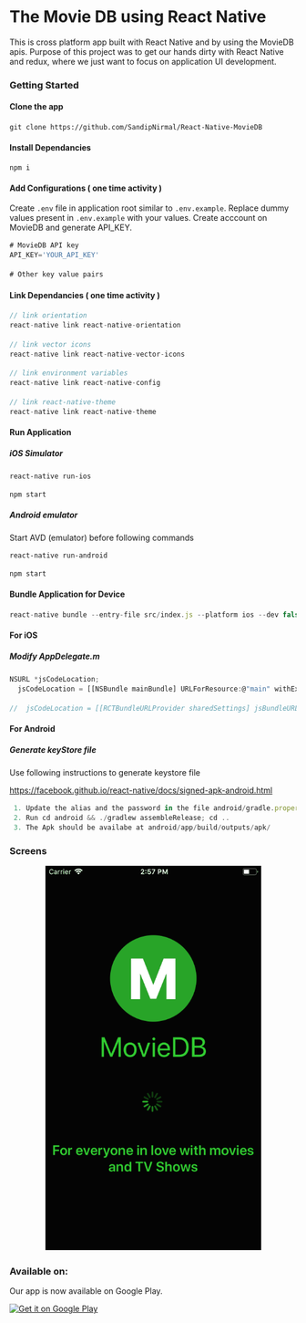 # The Movie DB using React Native

This is cross platform app built with React Native and by using the MovieDB apis. Purpose of this project was to get our hands dirty with React Native and redux, where we just want to focus on application UI development.

### Getting Started

#### Clone the app

```
git clone https://github.com/SandipNirmal/React-Native-MovieDB
```

#### Install Dependancies

```
npm i
```

#### Add Configurations ( one time activity )

Create ```.env``` file in application root similar to ```.env.example```. Replace dummy values present in ```.env.example``` with your values.
Create acccount on MovieDB and generate API_KEY.

```javascript
# MovieDB API key
API_KEY='YOUR_API_KEY'

# Other key value pairs
```

#### Link Dependancies ( one time activity )

``` JavaScript
// link orientation
react-native link react-native-orientation 

// link vector icons
react-native link react-native-vector-icons

// link environment variables
react-native link react-native-config

// link react-native-theme
react-native link react-native-theme

```
#### Run Application

##### iOS Simulator
```
react-native run-ios

npm start
```

##### Android emulator

Start AVD (emulator) before following commands

```
react-native run-android

npm start
```

#### Bundle Application for Device

``` JavaScript
react-native bundle --entry-file src/index.js --platform ios --dev false --bundle-output ios/main.jsbundle --assets-dest ios
```

#### For iOS

##### Modify AppDelegate.m

``` JavaScript
NSURL *jsCodeLocation;
  jsCodeLocation = [[NSBundle mainBundle] URLForResource:@"main" withExtension:@"jsbundle"];

//  jsCodeLocation = [[RCTBundleURLProvider sharedSettings] jsBundleURLForBundleRoot:@"index.ios" fallbackResource:nil];
```

#### For Android

##### Generate keyStore file
Use following instructions to generate keystore file

https://facebook.github.io/react-native/docs/signed-apk-android.html

``` Javascript
 1. Update the alias and the password in the file android/gradle.properties
 2. Run cd android && ./gradlew assembleRelease; cd ..
 3. The Apk should be availabe at android/app/build/outputs/apk/
```

### Screens
<div style="text-align:center">
	<img src="screenshots/demo.gif" />
</div>


### Available on:
Our app is now available on Google Play.

<a href='https://play.google.com/store/apps/details?id=com.moviedb&pcampaignid=MKT-Other-global-all-co-prtnr-py-PartBadge-Mar2515-1'><img alt='Get it on Google Play' src='https://play.google.com/intl/en_gb/badges/images/generic/en_badge_web_generic.png'/></a>


